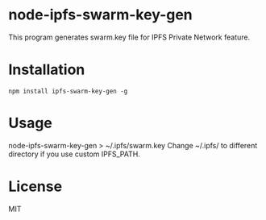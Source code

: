# node-ipfs-swarm-key-gen
This program generates swarm.key file for IPFS Private Network feature.

# Installation
```
npm install ipfs-swarm-key-gen -g
```
# Usage
node-ipfs-swarm-key-gen > ~/.ipfs/swarm.key
Change ~/.ipfs/ to different directory if you use custom IPFS_PATH.

# License
MIT